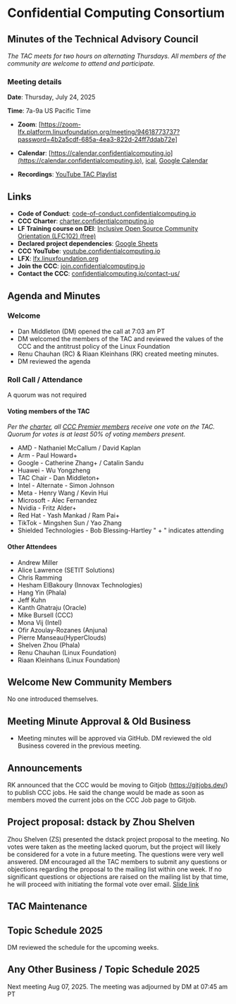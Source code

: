 # Confidential Computing Consortium

## Minutes of the Technical Advisory Council

*The TAC meets for two hours on alternating Thursdays. All members of the community are welcome to attend and participate.*

### Meeting details

**Date**: Thursday, July 24, 2025

**Time**: 7a-9a US Pacific Time

* **Zoom**: [https://zoom-lfx.platform.linuxfoundation.org/meeting/94618773737?password=4b2a5cdf-685a-4ea3-822d-24ff7ddab72e] 

* **Calendar**: [https://calendar.confidentialcomputing.io](https://calendar.confidentialcomputing.io),
[ical](https://calendar.google.com/calendar/ical/c\_c0pcihr7n2n1k3a38i32d9ag10%40group.calendar.google.com/public/basic.ics),
[Google Calendar](https://calendar.google.com/calendar/u/0/r?cid=c\_c0pcihr7n2n1k3a38i32d9ag10@group.calendar.google.com)

* **Recordings**: [YouTube TAC Playlist](https://www.youtube.com/playlist?list=PLmfkUJc39uMjaB_I1dYW72I44kr9QzG_B)

## Links

* **Code of Conduct**: [code-of-conduct.confidentialcomputing.io](https://code-of-conduct.confidentialcomputing.io)
* **CCC Charter**: [charter.confidentialcomputing.io](https://charter.confidentialcomputing.io)
* **LF Training course on DEI**: [Inclusive Open Source Community Orientation (LFC102) (free)](https://training.linuxfoundation.org/training/inclusive-open-source-community-orientation-lfc102/)
* **Declared project dependencies**: [Google Sheets](https://docs.google.com/spreadsheets/d/1UKnbbGWXYLjnPZsox3zmYo59nv3XSXjePfas5E2fER0/edit#gid=0)
* **CCC YouTube**: [youtube.confidentialcomputing.io](https://youtube.confidentialcomputing.io)
* **LFX**: [lfx.linuxfoundation.org](https://lfx.linuxfoundation.org)
* **Join the CCC**: [join.confidentialcomputing.io](https://join.confidentialcomputing.io)
* **Contact the CCC**: [confidentialcomputing.io/contact-us/](https://confidentialcomputing.io/contact-us/)

## Agenda and Minutes

### Welcome

* Dan Middleton (DM) opened the call at 7:03 am PT
* DM welcomed the members of the TAC and reviewed the values of the CCC and the antitrust policy of the Linux Foundation
* Renu Chauhan (RC) & Riaan Kleinhans (RK) created meeting minutes.
* DM reviewed the agenda


### Roll Call / Attendance

A quorum was not required

#### Voting members of the TAC

*Per the [charter](https://charter.confidentialcomputing.io), all [CCC Premier members](https://confidentialcomputing.io/members/) receive one vote on the TAC. Quorum for votes is at least 50% of voting members present.*

* AMD - Nathaniel McCallum / David Kaplan
* Arm - Paul Howard+  
* Google - Catherine Zhang+ / Catalin Sandu 
* Huawei - Wu Yongzheng
* TAC Chair - Dan Middleton+
* Intel - Alternate - Simon Johnson
* Meta - Henry Wang / Kevin Hui
* Microsoft - Alec Fernandez
* Nvidia - Fritz Alder+
* Red Hat -  Yash Mankad / Ram Pai+ 
* TikTok -  Mingshen Sun / Yao Zhang
* Shielded Technologies - Bob Blessing-Hartley 
   " + " indicates attending

#### Other Attendees
* Andrew Miller  
* Alice Lawrence (SETIT Solutions)
* Chris Ramming
* Hesham ElBakoury (Innovax Technologies) 
* Hang Yin  (Phala)
* Jeff Kuhn
* Kanth Ghatraju (Oracle)
* Mike Bursell (CCC)
* Mona Vij (Intel) 
* Ofir Azoulay-Rozanes (Anjuna)
* Pierre Manseau(HyperClouds) 
* Shelven Zhou (Phala)
* Renu Chauhan (Linux Foundation)
* Riaan Kleinhans (Linux Foundation)
 
## Welcome New Community Members
No one introduced themselves.

## Meeting Minute Approval & Old Business
* Meeting minutes will be approved via GitHub. DM reviewed the old Business covered in the previous meeting. 

## Announcements
RK announced that the CCC would be moving to Gitjob (https://gitjobs.dev/) to publish CCC jobs. He said the change would be made as soon as members moved the current jobs on the CCC Job page to Gitjob.

## Project proposal: dstack by Zhou Shelven
Zhou Shelven (ZS)  presented the dstack project proposal to the meeting. No votes were taken as the meeting lacked quorum, but the project will likely be considered for a vote in a future meeting. The questions were very well answered. DM encouraged all the TAC members to submit any questions or objections regarding the proposal to the mailing list within one week. If no significant questions or objections are raised on the mailing list by that time, he will proceed with initiating the formal vote over email. [Slide link](./dstack%20project%20proposal-TAC%20Meeting_2025-07-24.pdf)

## TAC Maintenance 

## Topic Schedule 2025  
DM reviewed the schedule for the upcoming weeks.


## Any Other Business / Topic Schedule 2025

Next meeting Aug 07, 2025. The meeting was adjourned by DM at 07:45 am PT


